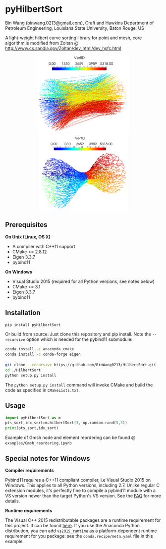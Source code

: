 pyHilbertSort
==============================================================================================
Bin Wang (binwang.0213@gmail.com), Craft and Hawkins Department of Petroleum Engineering, Louisiana State University, Baton Rouge, US

A light-weight hilbert curve sorting library for point and mesh, core algorithm is modified from Zoltan @ http://www.cs.sandia.gov/Zoltan/dev_html/dev_hsfc.html

<p align="center">
  <img src = "https://github.com/BinWang0213/HilbertSort/blob/master/examples/OrigOrder.png" height="250">
  <img src = "https://github.com/BinWang0213/HilbertSort/blob/master/examples/Reorder.png" height="250">
</p>

## Prerequisites

**On Unix (Linux, OS X)**

* A compiler with C++11 support
* CMake >= 2.8.12
* Eigen 3.3.7
* pybind11

**On Windows**

* Visual Studio 2015 (required for all Python versions, see notes below)
* CMake >= 3.1
* Eigen 3.3.7
* pybind11


## Installation

```bash
pip install pyHilbertSort
```

Or build from source: Just clone this repository and pip install. Note the `--recursive` option which is
needed for the pybind11 submodule:

```bash
conda install -c anaconda cmake
conda install -c conda-forge eigen

git clone --recursive https://github.com/BinWang0213/HilbertSort.git
cd ./HilbertSort
python setup.py install 
```

The `python setup.py install` command will
invoke CMake and build the code as specified in `CMakeLists.txt`.

## Usage

```python
import pyHilbertSort as m
pts_sort,idx_sort=m.hilbertSort(3, np.random.rand(5,3))
print(pts_sort,idx_sort)
```

Example of Gmsh node and element reordering can be found @ ```examples/Gmsh_reordering.ipynb```

## Special notes for Windows

**Compiler requirements**

Pybind11 requires a C++11 compliant compiler, i.e Visual Studio 2015 on Windows.
This applies to all Python versions, including 2.7. Unlike regular C extension
modules, it's perfectly fine to compile a pybind11 module with a VS version newer
than the target Python's VS version. See the [FAQ] for more details.

**Runtime requirements**

The Visual C++ 2015 redistributable packages are a runtime requirement for this
project. It can be found [here][vs2015_runtime]. If you use the Anaconda Python
distribution, you can add `vs2015_runtime` as a platform-dependent runtime
requirement for you package: see the `conda.recipe/meta.yaml` file in this example.


[FAQ]: http://pybind11.rtfd.io/en/latest/faq.html#working-with-ancient-visual-studio-2009-builds-on-windows
[vs2015_runtime]: https://www.microsoft.com/en-us/download/details.aspx?id=48145
